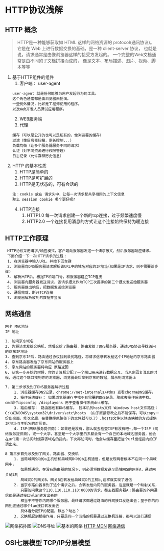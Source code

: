 # HTTP协议浅解

## HTTP 概念
> HTTP是一种能够获取如 HTML 这样的网络资源的 protocol(通讯协议)。
> 它是在 Web 上进行数据交换的基础，是一种 client-server 协议，
> 也就是说，请求通常是由像浏览器这样的接受方发起的。
> 一个完整的Web文档通常是由不同的子文档拼接而成的，
> 像是文本、布局描述、图片、视频、脚本等等

1. 基于HTTP组件的组件
    1. 客户端： user-agent
    ````
    user-agent 就是任何能够为用户发起行为的工具。
    这个角色通常都是由浏览器来扮演。
    一些例外情况，比如是工程师使用的程序，
    以及Web开发人员调试应用程序。
    ````
    2. WEB服务端
    3. 代理
    ````
    缓存（可以是公开的也可以是私有的，像浏览器的缓存）
    过滤（像反病毒扫描，家长控制...）
    负载均衡（让多个服务器服务不同的请求）
    认证（对不同资源进行权限管理）
    日志记录（允许存储历史信息）
    ````
2. HTTP 的基本性质
    1. HTTP是简单的
    2. HTTP是可扩展的
    3. HTTP是无状态的，可有会话的
    ````
    注：cookie 放在 请求头中，让每一次请求都共享相同的上下文信息
    那么 session cookie 哪个更好呢? 
    ````
    4. HTTP连接
        1. HTTP1.0 每一次请求创建一个新的tcp连接，过于频繁速度慢
        2. HTTP2.0 一个连接复用消息的方式让这个连接始终保持为暖连接

## HTTP工作原理
````
 HTTP协议采用请求/响应模式，客户端向服务器发送一个请求报文，然后服务器响应请求。
 下面介绍一下一次HTTP请求的过程：
 1. 在浏览器中输入URL，并按下回车键
 2. 浏览器向DNS服务器请求解析该URL中的域名对应的IP地址(如果是IP请求，则不需要该步骤)
 3. 解析出IP后，根据IP和端口号，和服务器建立TCP连接
 4. 浏览器向服务器发送请求，该请求报文作为TCP三次握手的第三个报文发送给服务器
 5. 服务器做出响应，把数据发送给浏览器
 6. 通信完成，断开TCP连接
 7. 浏览器解析收到的数据并显示
````
## 网络通信
````
网卡 MAC地址
IP 地址

1. 访问京东域名
2. 先将请求发给交换机，然后交给了路由器，路由发给了DNS服务器，通过DNS协议寻找访问的京东IP地址
3. 查到京东IP后，路由通过协议找到最优路径，将请求信息转发给这个IP地址的京东路由器
4. 京东路由器发给了京东网站的服务器上
5. 京东网站的服务器将响应 原路返回
6. 从第一步开始的时候，你的计算机分配了一个端口用来进行数据交互，当京东回复消息的时候，通过这个端口找到你的浏览器，浏览器最后拿到京东的数据，展示到浏览器上

7. 第二步涉及到了DNS服务器解析过程
    1. 浏览器缓存DNS记录，chrome://net-internals/#dns 查看chormeDNS缓存。
    2. 操作系统缓存： 如果浏览器缓存中找不到需要的DNS记录，那就去操作系统中找。cmd命令ipconfig /displaydns 用于查看操作系统dns缓存。
    3. 路由缓存： 路由器也有DNS缓存。 找本机的hosts文件 Windows host文件路径： C:\WINDOWS\system32\drivers\etc\hosts （由于直接修改之后不能保存，可以copy一份到桌面，修改之后，在替换掉原路径下的文件就可以了）,hosts文件以静态映射的方式提供IP地址与主机名的对照表。
    4. ISP(网络服务提供商)：如果还是没有，那么就去检查ISP有没有吧~,每一个ISP（网络服务提供商），或一个大学，甚至是一个大学里的系都会有一个自己的本地域名服务器，他会在url第一次访问时缓存该域名的指向。下次再访问时，他会从缓存里把这个url曾经指向的IP调出来。

8 第三步首先涉及到了网关、路由器、交换机
    1. 当局域网S内的a主机想和局域网D中的b主机通信，但是发现两者根本不在同一个局域网中，
       如果想通信，在没有路由器的情况下，则必须将数据发送至局域网S的网关A，通过网关A找到
       局域网D的网关B，网关B在转发给局域网D的主机b,这样就实现了通信
    2. 当京东路由器拿到了这个请求之后，会转发给内网的服务器，这里就是一个映射关系，
       只要访问我这个110.110.110.110:8000的请求，都去找服务器A；路由器的外网通信都是通过接口wlan转发出去的
       相当于不管你内网哪个服务器，最终请求都通过路由的外网接口发送出去；至于你的内网到底通过哪个lan接口转发出去
       具体看分配IP的配置，静态？动态？
    3. 交换机起到桥接作用，只要是同一个网络的机器通过交换机连接，都可以进行通信
````
![网络拓扑图](https://images2018.cnblogs.com/blog/988061/201809/988061-20180909111944359-1323196399.png)
![DNS寻址](https://images2018.cnblogs.com/blog/988061/201809/988061-20180909112504683-1737949469.png)
![基本的网络](https://images2018.cnblogs.com/blog/988061/201809/988061-20180903162123427-525619134.png)
[HTTP MDN](https://developer.mozilla.org/zh-CN/docs/Web/HTTP)
[网络通信](https://www.cnblogs.com/clschao/articles/9613442.html)
## OSI七层模型 TCP/IP分层模型